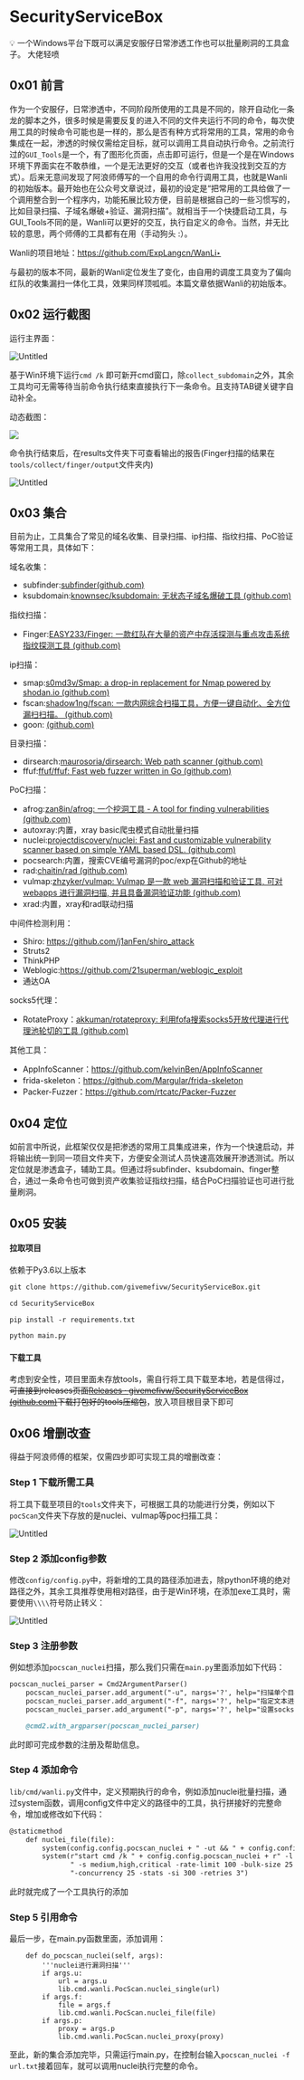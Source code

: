 # SecurityServiceBox

<aside> 💡 一个Windows平台下既可以满足安服仔日常渗透工作也可以批量刷洞的工具盒子。
大佬轻喷

## 0x01 前言

作为一个安服仔，日常渗透中，不同阶段所使用的工具是不同的，除开自动化一条龙的脚本之外，很多时候是需要反复的进入不同的文件夹运行不同的命令，每次使用工具的时候命令可能也是一样的，那么是否有种方式将常用的工具，常用的命令集成在一起，渗透的时候仅需给定目标，就可以调用工具自动执行命令。之前流行过的`GUI_Tools`是一个，有了图形化页面，点击即可运行，但是一个是在Windows环境下界面实在不敢恭维，一个是无法更好的交互（或者也许我没找到交互的方式）。后来无意间发现了阿浪师傅写的一个自用的命令行调用工具，也就是Wanli的初始版本。最开始也在公众号文章说过，最初的设定是“把常用的工具给做了一个调用整合到一个程序内，功能拓展比较方便，目前是根据自己的一些习惯写的，比如目录扫描、子域名爆破+验证、漏洞扫描”。就相当于一个快捷启动工具，与GUI_Tools不同的是，Wanli可以更好的交互，执行自定义的命令。当然，并无比较的意思，两个师傅的工具都有在用（手动狗头 :）。

Wanli的项目地址：https://github.com/ExpLangcn/WanLi‣

与最初的版本不同，最新的Wanli定位发生了变化，由自用的调度工具变为了偏向红队的收集漏扫一体化工具，效果同样顶呱呱。本篇文章依据Wanli的初始版本。

## 0x02 运行截图

运行主界面：

![Untitled](./pics/main.png)

基于Win环境下运行`cmd /k` 即可新开cmd窗口，除`collect_subdomain`之外，其余工具均可无需等待当前命令执行结束直接执行下一条命令。且支持TAB键关键字自动补全。

动态截图：

![](./pics/run.gif)

命令执行结束后，在results文件夹下可查看输出的报告(Finger扫描的结果在`tools/collect/finger/output`文件夹内)

![Untitled](./pics/out.png)

## 0x03 集合

目前为止，工具集合了常见的域名收集、目录扫描、ip扫描、指纹扫描、PoC验证等常用工具，具体如下：

域名收集：

- subfinder:[subfinder(github.com)](https://github.com/projectdiscovery/subfinder)
- ksubdomain:[knownsec/ksubdomain: 无状态子域名爆破工具 (github.com)](https://github.com/knownsec/ksubdomain)

指纹扫描：

- Finger:[EASY233/Finger: 一款红队在大量的资产中存活探测与重点攻击系统指纹探测工具 (github.com)](https://github.com/EASY233/Finger)

ip扫描：

- smap:[s0md3v/Smap: a drop-in replacement for Nmap powered by shodan.io (github.com)](https://github.com/s0md3v/Smap)
- fscan:[shadow1ng/fscan: 一款内网综合扫描工具，方便一键自动化、全方位漏扫扫描。 (github.com)](https://github.com/shadow1ng/fscan)
- goon: [(github.com)](https://github.com/i11us0ry/goon)

目录扫描：

- dirsearch:[maurosoria/dirsearch: Web path scanner (github.com)](https://github.com/maurosoria/dirsearch)
- ffuf:[ffuf/ffuf: Fast web fuzzer written in Go (github.com)](https://github.com/ffuf/ffuf)

PoC扫描：

- afrog:[zan8in/afrog: 一个挖洞工具 - A tool for finding vulnerabilities (github.com)](https://github.com/zan8in/afrog)
- autoxray:内置，xray basic爬虫模式自动批量扫描
- nuclei:[projectdiscovery/nuclei: Fast and customizable vulnerability scanner based on simple YAML based DSL. (github.com)](https://github.com/projectdiscovery/nuclei)
- pocsearch:内置，搜索CVE编号漏洞的poc/exp在Github的地址
- rad:[chaitin/rad (github.com)](https://github.com/chaitin/rad)
- vulmap:[zhzyker/vulmap: Vulmap 是一款 web 漏洞扫描和验证工具, 可对 webapps 进行漏洞扫描, 并且具备漏洞验证功能 (github.com)](https://github.com/zhzyker/vulmap)
- xrad:内置，xray和rad联动扫描

中间件检测利用：

- Shiro: https://github.com/j1anFen/shiro_attack
- Struts2
- ThinkPHP
- Weblogic:https://github.com/21superman/weblogic_exploit
- 通达OA

socks5代理：

- RotateProxy：[akkuman/rotateproxy: 利用fofa搜索socks5开放代理进行代理池轮切的工具 (github.com)](https://github.com/akkuman/rotateproxy)

其他工具：

- AppInfoScanner：https://github.com/kelvinBen/AppInfoScanner
- frida-skeleton：https://github.com/Margular/frida-skeleton
- Packer-Fuzzer：https://github.com/rtcatc/Packer-Fuzzer

## 0x04 定位

如前言中所说，此框架仅仅是把渗透的常用工具集成进来，作为一个快速启动，并将输出统一到同一项目文件夹下，方便安全测试人员快速高效展开渗透测试。所以定位就是渗透盒子，辅助工具。但通过将subfinder、ksubdomain、finger整合，通过一条命令也可做到资产收集验证指纹扫描，结合PoC扫描验证也可进行批量刷洞。

## 0x05 安装

#### 拉取项目

依赖于Py3.6以上版本

```markdown
git clone https://github.com/givemefivw/SecurityServiceBox.git

cd SecurityServiceBox

pip install -r requirements.txt

python main.py
```

#### 下载工具

考虑到安全性，项目里面未存放tools，需自行将工具下载至本地，若是信得过，~~可直接到releases页面[Releases · givemefivw/SecurityServiceBox (github.com)](https://github.com/givemefivw/SecurityServiceBox/releases)下载打包好的tools压缩包~~，放入项目根目录下即可

## 0x06 增删改查

得益于阿浪师傅的框架，仅需四步即可实现工具的增删改查：

### Step 1 下载所需工具

将工具下载至项目的`tools`文件夹下，可根据工具的功能进行分类，例如以下`pocScan`文件夹下存放的是nuclei、vulmap等poc扫描工具：

![Untitled](./pics/tools.png)

### Step 2 添加config参数

修改`config/config.py`中，将新增的工具的路径添加进去，除python环境的绝对路径之外，其余工具推荐使用相对路径，由于是Win环境，在添加exe工具时，需要使用`\\\\`符号防止转义：

![Untitled](./pics/config.png)

### Step 3 注册参数

例如想添加`pocscan_nuclei`扫描，那么我们只需在`main.py`里面添加如下代码：

```markdown
pocscan_nuclei_parser = Cmd2ArgumentParser()
    pocscan_nuclei_parser.add_argument("-u", nargs='?', help="扫描单个目标")
    pocscan_nuclei_parser.add_argument("-f", nargs='?', help="指定文本进行批量漏洞扫描")
    pocscan_nuclei_parser.add_argument("-p", nargs='?', help="设置socks代理进行批量漏洞扫描")

    @cmd2.with_argparser(pocscan_nuclei_parser)
```

此时即可完成参数的注册及帮助信息。

### Step 4 添加命令

`lib/cmd/wanli.py`文件中，定义预期执行的命令，例如添加nuclei批量扫描，通过system函数，调用config文件中定义的路径中的工具，执行拼接好的完整命令，增加或修改如下代码：

```markdown
@staticmethod
    def nuclei_file(file):
        system(config.config.pocscan_nuclei + " -ut && " + config.config.pocscan_nuclei + " -update")
        system(r"start cmd /k " + config.config.pocscan_nuclei + r" -l " + file +
               " -s medium,high,critical -rate-limit 100 -bulk-size 25 "
               "-concurrency 25 -stats -si 300 -retries 3")
```

此时就完成了一个工具执行的添加

### Step 5 引用命令

最后一步，在main.py函数里面，添加调用：

```
    def do_pocscan_nuclei(self, args):
        '''nuclei进行漏洞扫描'''
        if args.u:
            url = args.u
            lib.cmd.wanli.PocScan.nuclei_single(url)
        if args.f:
            file = args.f
            lib.cmd.wanli.PocScan.nuclei_file(file)
        if args.p:
            proxy = args.p
            lib.cmd.wanli.PocScan.nuclei_proxy(proxy)
```

至此，新的集合添加完毕，只需运行main.py，在控制台输入`pocscan_nuclei -f url.txt`接着回车，就可以调用nuclei执行完整的命令。
